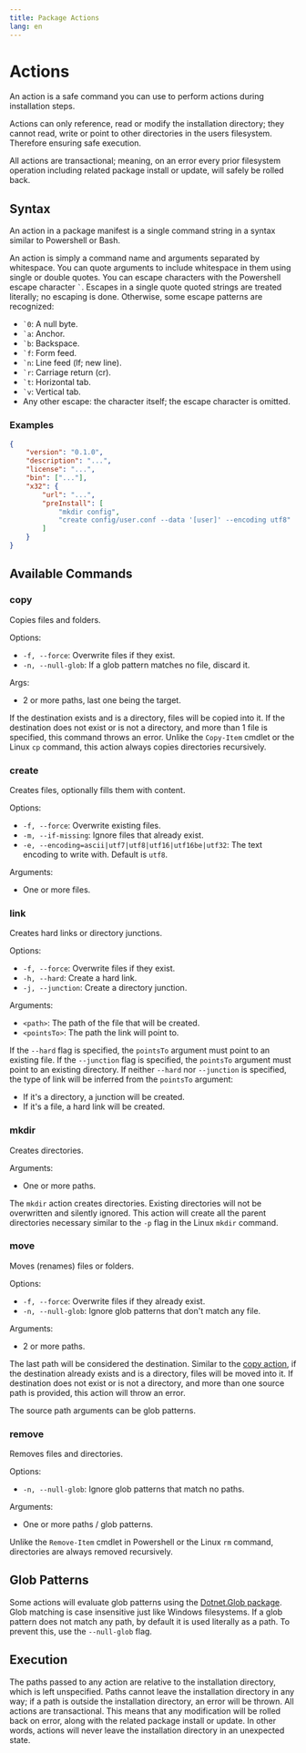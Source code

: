 ```yaml
---
title: Package Actions
lang: en
---
```


# Actions
An action is a safe command you can use to perform actions during installation steps.

Actions can only reference, read or modify the installation directory; they cannot read, write or point to other directories in the users filesystem.
Therefore ensuring safe execution.

All actions are transactional; meaning, on an error every prior filesystem operation including related package install or update, will safely be rolled back.

## Syntax
An action in a package manifest is a single command string in a syntax similar to Powershell or Bash.

An action is simply a command name and arguments separated by whitespace.
You can quote arguments to include whitespace in them using single or double quotes.
You can escape characters with the Powershell escape character <code>`</code>.
Escapes in a single quote quoted strings are treated literally; no escaping is done.
Otherwise, some escape patterns are recognized:
- <code>`0</code>: A null byte.
- <code>`a</code>: Anchor.
- <code>`b</code>: Backspace.
- <code>`f</code>: Form feed.
- <code>`n</code>: Line feed (lf; new line).
- <code>`r</code>: Carriage return (cr).
- <code>`t</code>: Horizontal tab.
- <code>`v</code>: Vertical tab.
- Any other escape: the character itself; the escape character is omitted.

### Examples
```json
{
	"version": "0.1.0",
	"description": "...",
	"license": "...",
	"bin": ["..."],
	"x32": {
		"url": "...",
		"preInstall": [
			"mkdir config",
			"create config/user.conf --data '[user]' --encoding utf8"
		]
	}
}
```

## Available Commands
### copy
Copies files and folders.

Options:
- `-f, --force`: Overwrite files if they exist.
- `-n, --null-glob`: If a glob pattern matches no file, discard it.

Args:
- 2 or more paths, last one being the target.

If the destination exists and is a directory, files will be copied into it.
If the destination does not exist or is not a directory, and more than 1 file is specified, this command throws an error.
Unlike the `Copy-Item` cmdlet or the Linux `cp` command, this action always copies directories recursively.

### create
Creates files, optionally fills them with content.

Options:
- `-f, --force`: Overwrite existing files.
- `-m, --if-missing`: Ignore files that already exist.
- `-e, --encoding=ascii|utf7|utf8|utf16|utf16be|utf32`: The text encoding to write with. Default is `utf8`.

Arguments:
- One or more files.

### link
Creates hard links or directory junctions.

Options:
- `-f, --force`: Overwrite files if they exist.
- `-h, --hard`: Create a hard link.
- `-j, --junction`: Create a directory junction.

Arguments:
- `<path>`: The path of the file that will be created.
- `<pointsTo>`: The path the link will point to.

If the `--hard` flag is specified, the `pointsTo` argument must point to an existing file.
If the `--junction` flag is specified, the `pointsTo` argument must point to an existing directory.
If neither `--hard` nor `--junction` is specified, the type of link will be inferred from the `pointsTo` argument:
- If it's a directory, a junction will be created.
- If it's a file, a hard link will be created.

### mkdir
Creates directories.

Arguments:
- One or more paths.

The `mkdir` action creates directories.
Existing directories will not be overwritten and silently ignored.
This action will create all the parent directories necessary similar to the `-p` flag in the Linux `mkdir` command.

### move
Moves (renames) files or folders.

Options:
- `-f, --force`: Overwrite files if they already exist.
- `-n, --null-glob`: Ignore glob patterns that don't match any file.

Arguments:
- 2 or more paths.

The last path will be considered the destination.
Similar to the [copy action](#copy), if the destination already exists and is a directory, files will be moved into it.
If destination does not exist or is not a directory, and more than one source path is provided, this action will throw an error.

The source path arguments can be glob patterns.

### remove
Removes files and directories.

Options:
- `-n, --null-glob`: Ignore glob patterns that match no paths.

Arguments:
- One or more paths / glob patterns.

Unlike the `Remove-Item` cmdlet in Powershell or the Linux `rm` command, directories are always removed recursively.

## Glob Patterns
Some actions will evaluate glob patterns using the [Dotnet.Glob package](https://github.com/dazinator/DotNet.Glob).
Glob matching is case insensitive just like Windows filesystems.
If a glob pattern does not match any path, by default it is used literally as a path.
To prevent this, use the `--null-glob` flag.

## Execution
The paths passed to any action are relative to the installation directory, which is left unspecified.
Paths cannot leave the installation directory in any way; if a path is outside the installation directory, an error will be thrown.
All actions are transactional. This means that any modification will be rolled back on error, along with the related package install or update.
In other words, actions will never leave the installation directory in an unexpected state.
